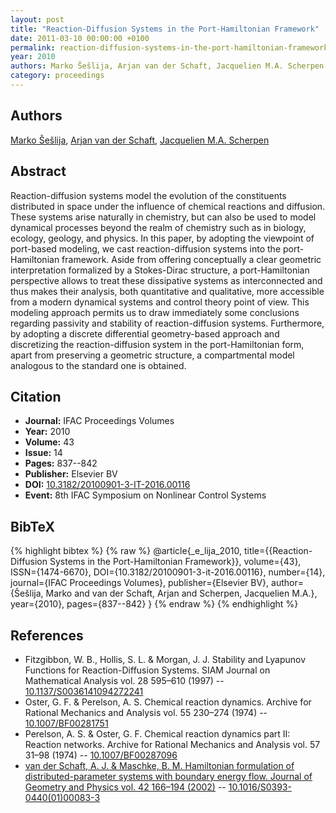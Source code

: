 ```yaml
---
layout: post
title: "Reaction-Diffusion Systems in the Port-Hamiltonian Framework"
date: 2011-03-10 00:00:00 +0100
permalink: reaction-diffusion-systems-in-the-port-hamiltonian-framework
year: 2010
authors: Marko Šešlija, Arjan van der Schaft, Jacquelien M.A. Scherpen
category: proceedings
---
```

 
## Authors
[Marko Šešlija](authors/marko_seslija), [Arjan van der Schaft](authors/arjan_van_der_schaft), [Jacquelien M.A. Scherpen](authors/jacquelien_m_a_scherpen)
 
## Abstract
Reaction-diffusion systems model the evolution of the constituents distributed in space under the influence of chemical reactions and diffusion. These systems arise naturally in chemistry, but can also be used to model dynamical processes beyond the realm of chemistry such as in biology, ecology, geology, and physics. In this paper, by adopting the viewpoint of port-based modeling, we cast reaction-diffusion systems into the port-Hamiltonian framework. Aside from offering conceptually a clear geometric interpretation formalized by a Stokes-Dirac structure, a port-Hamiltonian perspective allows to treat these dissipative systems as interconnected and thus makes their analysis, both quantitative and qualitative, more accessible from a modern dynamical systems and control theory point of view. This modeling approach permits us to draw immediately some conclusions regarding passivity and stability of reaction-diffusion systems. Furthermore, by adopting a discrete differential geometry-based approach and discretizing the reaction-diffusion system in the port-Hamiltonian form, apart from preserving a geometric structure, a compartmental model analogous to the standard one is obtained.
 
## Citation
- **Journal:** IFAC Proceedings Volumes
- **Year:** 2010
- **Volume:** 43
- **Issue:** 14
- **Pages:** 837--842
- **Publisher:** Elsevier BV
- **DOI:** [10.3182/20100901-3-IT-2016.00116](https://doi.org/10.3182/20100901-3-IT-2016.00116)
- **Event:** 8th IFAC Symposium on Nonlinear Control Systems
 
## BibTeX
{% highlight bibtex %}
{% raw %}
@article{_e_lija_2010,
  title={{Reaction-Diffusion Systems in the Port-Hamiltonian Framework}},
  volume={43},
  ISSN={1474-6670},
  DOI={10.3182/20100901-3-it-2016.00116},
  number={14},
  journal={IFAC Proceedings Volumes},
  publisher={Elsevier BV},
  author={Šešlija, Marko and van der Schaft, Arjan and Scherpen, Jacquelien M.A.},
  year={2010},
  pages={837--842}
}
{% endraw %}
{% endhighlight %}
 
## References
- Fitzgibbon, W. B., Hollis, S. L. & Morgan, J. J. Stability and Lyapunov Functions for Reaction-Diffusion Systems. SIAM Journal on Mathematical Analysis vol. 28 595–610 (1997) -- [10.1137/S0036141094272241](https://doi.org/10.1137/S0036141094272241)
- Oster, G. F. & Perelson, A. S. Chemical reaction dynamics. Archive for Rational Mechanics and Analysis vol. 55 230–274 (1974) -- [10.1007/BF00281751](https://doi.org/10.1007/BF00281751)
- Perelson, A. S. & Oster, G. F. Chemical reaction dynamics part II: Reaction networks. Archive for Rational Mechanics and Analysis vol. 57 31–98 (1974) -- [10.1007/BF00287096](https://doi.org/10.1007/BF00287096)
- [van der Schaft, A. J. & Maschke, B. M. Hamiltonian formulation of distributed-parameter systems with boundary energy flow. Journal of Geometry and Physics vol. 42 166–194 (2002)](hamiltonian-formulation-of-distributed-parameter-systems-with-boundary-energy-flow) -- [10.1016/S0393-0440(01)00083-3](https://doi.org/10.1016/S0393-0440(01)00083-3)

